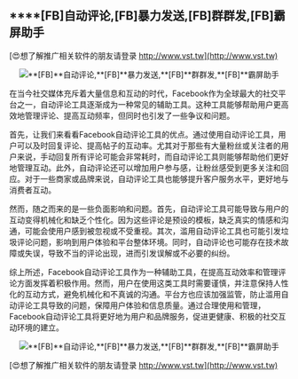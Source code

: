 ## ****[FB]**自动评论,**[FB]**暴力发送,**[FB]**群群发,**[FB]**霸屏助手**

[😍想了解推广相关软件的朋友请登录 http://www.vst.tw](http://www.vst.tw)

 <center><img src="https://vst.tw/MP4/tuiguang/png/2.png" alt="**[FB]**自动评论,**[FB]**暴力发送,**[FB]**群群发,**[FB]**霸屏助手"></center>

在当今社交媒体充斥着大量信息和互动的时代，Facebook作为全球最大的社交平台之一，自动评论工具逐渐成为一种常见的辅助工具。这种工具能够帮助用户更高效地管理评论、提高互动频率，但同时也引发了一些争议和问题。

首先，让我们来看看Facebook自动评论工具的优点。通过使用自动评论工具，用户可以及时回复评论、提高帖子的互动率。尤其对于那些有大量粉丝或关注者的用户来说，手动回复所有评论可能会非常耗时，而自动评论工具则能够帮助他们更好地管理互动。此外，自动评论还可以增加用户参与感，让粉丝感受到更多关注和回应。对于一些商家或品牌来说，自动评论工具也能够提升客户服务水平，更好地与消费者互动。

然而，随之而来的是一些负面影响和问题。首先，自动评论工具可能导致与用户的互动变得机械化和缺乏个性化。因为这些评论是预设的模板，缺乏真实的情感和沟通，可能会使用户感到被忽视或不受重视。其次，滥用自动评论工具也可能引发垃圾评论问题，影响到用户体验和平台整体环境。同时，自动评论也可能存在技术故障或失误，导致不当的评论出现，进而引发误解或不必要的纠纷。

综上所述，Facebook自动评论工具作为一种辅助工具，在提高互动效率和管理评论方面发挥着积极作用。然而，用户在使用这类工具时需要谨慎，并注意保持人性化的互动方式，避免机械化和不真诚的沟通。平台方也应该加强监管，防止滥用自动评论工具导致的问题，保障用户体验和信息质量。通过合理使用和管理，Facebook自动评论工具将更好地为用户和品牌服务，促进更健康、积极的社交互动环境的建立。

 <center><img src="https://vst.tw/MP4/tuiguang/png/6.png" alt="**[FB]**自动评论,**[FB]**暴力发送,**[FB]**群群发,**[FB]**霸屏助手"></center>

[😍想了解推广相关软件的朋友请登录 http://www.vst.tw](http://www.vst.tw)



